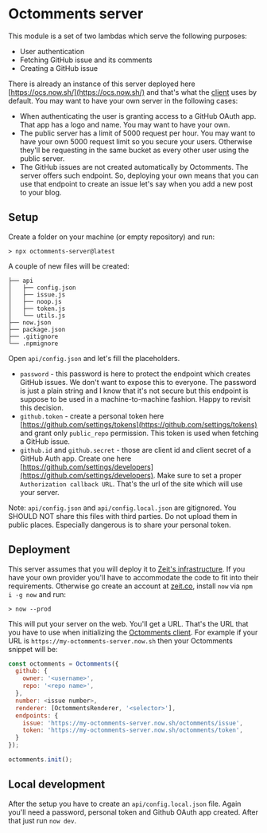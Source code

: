 # Octomments server

This module is a set of two lambdas which serve the following purposes:

* User authentication
* Fetching GitHub issue and its comments
* Creating a GitHub issue

There is already an instance of this server deployed here [https://ocs.now.sh/](https://ocs.now.sh/) and that's what the [client](../client) uses by default. You may want to have your own server in the following cases:

* When authenticating the user is granting access to a GitHub OAuth app. That app has a logo and name. You may want to have your own.
* The public server has a limit of 5000 request per hour. You may want to have your own 5000 request limit so you secure your users. Otherwise they'll be requesting in the same bucket as every other user using the public server.
* The GitHub issues are not created automatically by Octomments. The server offers such endpoint. So, deploying your own means that you can use that endpoint to create an issue let's say when you add a new post to your blog.

## Setup

Create a folder on your machine (or empty repository) and run:

```
> npx octomments-server@latest
```

A couple of new files will be created:

```
├── api
│   ├── config.json
│   ├── issue.js
│   ├── noop.js
│   ├── token.js
│   └── utils.js
├── now.json
├── package.json
├── .gitignore
└── .npmignore
```

Open `api/config.json` and let's fill the placeholders.

* `password` - this password is here to protect the endpoint which creates GitHub issues. We don't want to expose this to everyone. The password is just a plain string and I know that it's not secure but this endpoint is suppose to be used in a machine-to-machine fashion. Happy to revisit this decision.
* `github.token` - create a personal token here [https://github.com/settings/tokens](https://github.com/settings/tokens) and grant only `public_repo` permission. This token is used when fetching a GitHub issue.
* `github.id` and `github.secret` - those are client id and client secret of a GitHub Auth app. Create one here [https://github.com/settings/developers](https://github.com/settings/developers). Make sure to set a proper `Authorization callback URL`. That's the url of the site which will use your server.

Note: `api/config.json` and `api/config.local.json` are gitignored. You SHOULD NOT share this files with third parties. Do not upload them in public places. Especially dangerous is to share your personal token.

## Deployment

This server assumes that you will deploy it to [Zeit's infrastructure](https://zeit.co/). If you have your own provider you'll have to accommodate the code to fit into their requirements. Otherwise go create an account at [zeit.co](https://zeit.co/), install `now` via `npm i -g now` and run:

```
> now --prod
```

This will put your server on the web. You'll get a URL. That's the URL that you have to use when initializing the [Octomments client](../client). For example if your URL is `https://my-octomments-server.now.sh` then your Octomments snippet will be:

```js
const octomments = Octomments({
  github: {
    owner: '<username>',
    repo: '<repo name>',
  },
  number: <issue number>,
  renderer: [OctommentsRenderer, '<selector>'],
  endpoints: {
    issue: 'https://my-octomments-server.now.sh/octomments/issue',
    token: 'https://my-octomments-server.now.sh/octomments/token',
  }
});

octomments.init();
```

## Local development

After the setup you have to create an `api/config.local.json` file. Again you'll need a password, personal token and Github OAuth app created. After that just run `now dev`.